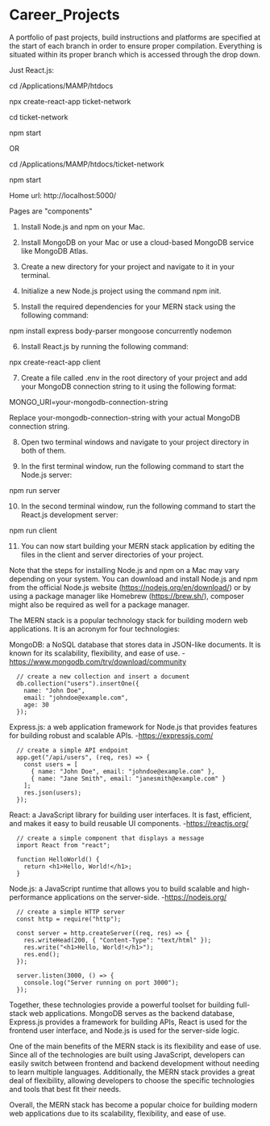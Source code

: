 # Career_Projects
A portfolio of past projects, build instructions and platforms are specified at the start of each branch in order to ensure proper compilation.  Everything is situated within its proper branch which is accessed through the drop down.   


Just React.js:

cd /Applications/MAMP/htdocs  

npx create-react-app ticket-network

cd ticket-network

npm start                          

OR


cd /Applications/MAMP/htdocs/ticket-network

npm start 



Home url: http://localhost:5000/

Pages are "components"



1. Install Node.js and npm on your Mac.

2. Install MongoDB on your Mac or use a cloud-based MongoDB service like MongoDB Atlas.

3. Create a new directory for your project and navigate to it in your terminal.

4. Initialize a new Node.js project using the command npm init.

5. Install the required dependencies for your MERN stack using the following command:

npm install express body-parser mongoose concurrently nodemon

6. Install React.js by running the following command:

npx create-react-app client

7. Create a file called .env in the root directory of your project and add your MongoDB connection string to it using the following format:

MONGO_URI=your-mongodb-connection-string

Replace your-mongodb-connection-string with your actual MongoDB connection string.

8. Open two terminal windows and navigate to your project directory in both of them.

9. In the first terminal window, run the following command to start the Node.js server:

npm run server

10. In the second terminal window, run the following command to start the React.js development server:

npm run client

11. You can now start building your MERN stack application by editing the files in the client and server directories of your project.

Note that the steps for installing Node.js and npm on a Mac may vary depending on your system. You can download and install Node.js and npm from the official Node.js website (https://nodejs.org/en/download/) or by using a package manager like Homebrew (https://brew.sh/), composer might also be required as well for a package manager.


The MERN stack is a popular technology stack for building modern web applications. It is an acronym for four technologies:

   MongoDB: a NoSQL database that stores data in JSON-like documents. It is known for its scalability, flexibility, and ease of use.
   -https://www.mongodb.com/try/download/community
   
      // create a new collection and insert a document
      db.collection("users").insertOne({
        name: "John Doe",
        email: "johndoe@example.com",
        age: 30
      });

 
   Express.js: a web application framework for Node.js that provides features for building robust and scalable APIs.
   -https://expressjs.com/
   
      // create a simple API endpoint
      app.get("/api/users", (req, res) => {
        const users = [
          { name: "John Doe", email: "johndoe@example.com" },
          { name: "Jane Smith", email: "janesmith@example.com" }
        ];
        res.json(users);
      });


   React: a JavaScript library for building user interfaces. It is fast, efficient, and makes it easy to build reusable UI components.
   -https://reactjs.org/
   
      // create a simple component that displays a message
      import React from "react";

      function HelloWorld() {
        return <h1>Hello, World!</h1>;
      }

   
   Node.js: a JavaScript runtime that allows you to build scalable and high-performance applications on the server-side.
   -https://nodejs.org/
   
      // create a simple HTTP server
      const http = require("http");

      const server = http.createServer((req, res) => {
        res.writeHead(200, { "Content-Type": "text/html" });
        res.write("<h1>Hello, World!</h1>");
        res.end();
      });

      server.listen(3000, () => {
        console.log("Server running on port 3000");
      });

   
Together, these technologies provide a powerful toolset for building full-stack web applications. MongoDB serves as the backend database, Express.js provides a framework for building APIs, React is used for the frontend user interface, and Node.js is used for the server-side logic.

One of the main benefits of the MERN stack is its flexibility and ease of use. Since all of the technologies are built using JavaScript, developers can easily switch between frontend and backend development without needing to learn multiple languages. Additionally, the MERN stack provides a great deal of flexibility, allowing developers to choose the specific technologies and tools that best fit their needs.

Overall, the MERN stack has become a popular choice for building modern web applications due to its scalability, flexibility, and ease of use.








